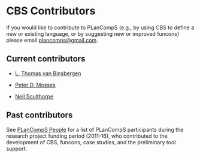 CBS Contributors
================

If you would like to contribute to PLanCompS (e.g., by using CBS to
define a new or existing language, or by suggesting new or improved
funcons) please email plancomps@gmail.com.

Current contributors
--------------------

- [L. Thomas van Binsbergen]

- [Peter D. Mosses]

- [Neil Sculthorpe]

Past contributors
------------------

See [PLanCompS People] for a list of PLanCompS participants during
the research project funding period \(2011-16\), who contributed to the
development of CBS, funcons, case studies, and the preliminary tool support.

[L. Thomas van Binsbergen]: https://pure.royalholloway.ac.uk/portal/en/persons/thomas-van-binsbergen(bf15f269-6564-44e7-a089-3495c671caf6).html

[Peter D. Mosses]: http://www.cs.swansea.ac.uk/~cspdm/

[Neil Sculthorpe]: http://neilsculthorpe.com

[PLanCompS People]: http://plancomps.org/people